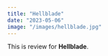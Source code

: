 ```yaml
---
title: "Hellblade"
date: "2023-05-06"
image: "/images/hellblade.jpg"
---
```


This is review for __Hellblade__.
